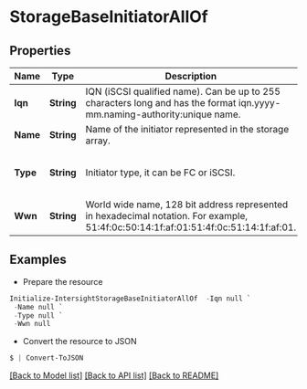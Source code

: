 # StorageBaseInitiatorAllOf
## Properties

Name | Type | Description | Notes
------------ | ------------- | ------------- | -------------
**Iqn** | **String** | IQN (iSCSI qualified name). Can be up to 255 characters long and has the format iqn.yyyy-mm.naming-authority:unique name. | [optional] [readonly] 
**Name** | **String** | Name of the initiator represented in the storage array. | [optional] [readonly] 
**Type** | **String** | Initiator type, it can be FC or iSCSI. | [optional] [readonly] [default to "FC"]
**Wwn** | **String** | World wide name, 128 bit address represented in hexadecimal notation. For example, 51:4f:0c:50:14:1f:af:01:51:4f:0c:51:14:1f:af:01. | [optional] [readonly] 

## Examples

- Prepare the resource
```powershell
Initialize-IntersightStorageBaseInitiatorAllOf  -Iqn null `
 -Name null `
 -Type null `
 -Wwn null
```

- Convert the resource to JSON
```powershell
$ | Convert-ToJSON
```

[[Back to Model list]](../README.md#documentation-for-models) [[Back to API list]](../README.md#documentation-for-api-endpoints) [[Back to README]](../README.md)

